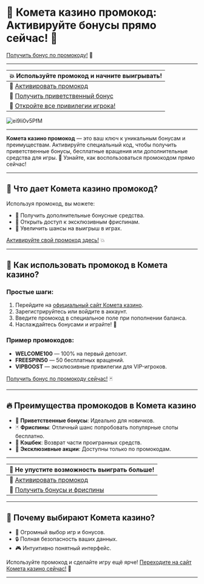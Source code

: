 # 🎁 Комета казино промокод: Активируйте бонусы прямо сейчас! 🚀  
[Получить бонус по промокоду!](https://brandplay.link/tLG15CCb) 🎰

---

| 💥 **Используйте промокод и начните выигрывать!** |
|---------------------------------------------------|
| 🤑 [Активировать промокод](https://brandplay.link/tLG15CCb) |
| 🎁 [Получить приветственный бонус](https://brandplay.link/tLG15CCb) |
| 🚀 [Откройте все привилегии игрока!](https://brandplay.link/tLG15CCb) |

![ei9li0v5PfM](https://github.com/user-attachments/assets/9d515e02-a45a-4dea-9559-f5184552858e)

---

**Комета казино промокод** — это ваш ключ к уникальным бонусам и преимуществам. Активируйте специальный код, чтобы получить приветственные бонусы, бесплатные вращения или дополнительные средства для игры. 🎲 Узнайте, как воспользоваться промокодом прямо сейчас!

---

## 📌 Что дает Комета казино промокод?

Используя промокод, вы можете:
- 🎁 Получить дополнительные бонусные средства.
- 🎰 Открыть доступ к эксклюзивным фриспинам.
- 🚀 Увеличить шансы на выигрыш в играх.

[Активируйте свой промокод здесь!](https://brandplay.link/tLG15CCb) 💥

---

## 🎰 Как использовать промокод в Комета казино?

### Простые шаги:
1. Перейдите на [официальный сайт Комета казино](https://brandplay.link/tLG15CCb).
2. Зарегистрируйтесь или войдите в аккаунт.
3. Введите промокод в специальное поле при пополнении баланса.
4. Наслаждайтесь бонусами и играйте! 🎉

### Пример промокодов:
- **WELCOME100** — 100% на первый депозит.
- **FREESPIN50** — 50 бесплатных вращений.
- **VIPBOOST** — эксклюзивные привилегии для VIP-игроков.

[Получить бонус по промокоду сейчас!](https://brandplay.link/tLG15CCb) 🃏

---

## 🔥 Преимущества промокодов в Комета казино

- 🎯 **Приветственные бонусы**: Идеально для новичков.
- 🃏 **Фриспины**: Отличный шанс попробовать популярные слоты бесплатно.
- 🚀 **Кэшбек**: Возврат части проигранных средств.
- 🎉 **Эксклюзивные акции**: Доступны только по промокодам.

---

| 🎲 **Не упустите возможность выиграть больше!** |
|-------------------------------------------------|
| 🤑 [Активировать промокод](https://brandplay.link/tLG15CCb) |
| 🎁 [Получить бонусы и фриспины](https://brandplay.link/tLG15CCb) |

---

## 🚀 Почему выбирают Комета казино?

- 🌟 Огромный выбор игр и бонусов.
- 🔒 Полная безопасность ваших данных.
- 🎮 Интуитивно понятный интерфейс.

Используйте промокод и сделайте игру ещё ярче! [Переходите на сайт Комета казино сейчас!](https://brandplay.link/tLG15CCb) 🤑

---


